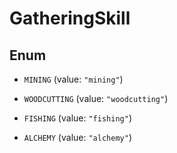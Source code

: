 

# GatheringSkill

## Enum


* `MINING` (value: `"mining"`)

* `WOODCUTTING` (value: `"woodcutting"`)

* `FISHING` (value: `"fishing"`)

* `ALCHEMY` (value: `"alchemy"`)



